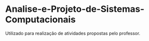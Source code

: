 # Analise-e-Projeto-de-Sistemas-Computacionais
Utilizado para realização de atividades propostas pelo professor.
